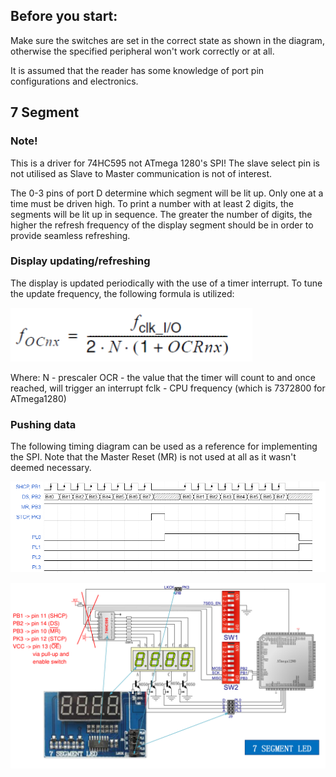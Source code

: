 ## Before you start:

Make sure the switches are set in the correct state as shown in the diagram, otherwise the specified peripheral won't work correctly or at all.

It is assumed that the reader has some knowledge of port pin configurations and electronics.

## 7 Segment

### Note!

This is a driver for 74HC595 not ATmega 1280's SPI!
The slave select pin is not utilised as Slave to Master communication is not of interest.

The 0-3 pins of port D determine which segment will be lit up. Only one at a time must be driven high.
To print a number with at least 2 digits, the segments will be lit up in sequence. The greater the number of digits, the higher the refresh frequency of the display segment should be in order to provide seamless refreshing. 

### Display updating/refreshing

The display is updated periodically with the use of a timer interrupt. To tune the update frequency, the following formula is utilized:

![Prescaler_formula](assets/Prescaler_formula.PNG)

Where:
N - prescaler
OCR - the value that the timer will count to and once reached, will trigger an interrupt
fclk - CPU frequency (which is 7372800 for ATmega1280)

### Pushing data

The following timing diagram can be used as a reference for implementing the SPI.
Note that the Master Reset (MR) is not used at all as it wasn't deemed necessary. 

![wavedrom](assets/wavedrom.png)

![Datasheet_7_segment](assets/Datasheet_7_segment.PNG)
